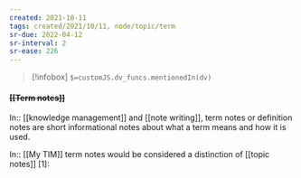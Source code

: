```yaml
---
created: 2021-10-11
tags: created/2021/10/11, node/topic/term
sr-due: 2022-04-12
sr-interval: 2
sr-ease: 226
---
```

> [!infobox]
`$=customJS.dv_funcs.mentionedIn(dv)`

#### <s class="topic-title">[[Term notes]]</s>

In:: [[knowledge management]] and [[note writing]],
term notes or definition notes are short informational notes about what a term means and how it is used.

In:: [[My TIM]]
term notes would be considered a distinction of [[topic notes]]
[1]:
